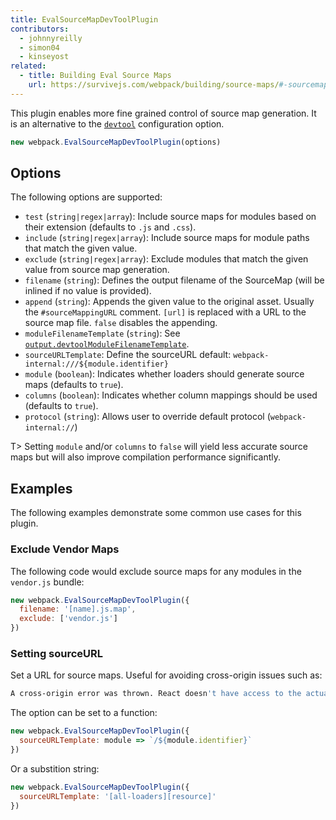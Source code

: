 ```yaml
---
title: EvalSourceMapDevToolPlugin
contributors:
  - johnnyreilly
  - simon04
  - kinseyost
related:
  - title: Building Eval Source Maps
    url: https://survivejs.com/webpack/building/source-maps/#-sourcemapdevtoolplugin-and-evalsourcemapdevtoolplugin-
---
```


This plugin enables more fine grained control of source map generation. It is an alternative to the [`devtool`](/configuration/devtool/) configuration option.

``` js
new webpack.EvalSourceMapDevToolPlugin(options)
```


## Options

The following options are supported:

- `test` (`string|regex|array`): Include source maps for modules based on their extension (defaults to `.js` and `.css`).
- `include` (`string|regex|array`): Include source maps for module paths that match the given value.
- `exclude` (`string|regex|array`): Exclude modules that match the given value from source map generation.
- `filename` (`string`): Defines the output filename of the SourceMap (will be inlined if no value is provided).
- `append` (`string`): Appends the given value to the original asset. Usually the `#sourceMappingURL` comment. `[url]` is replaced with a URL to the source map file. `false` disables the appending.
- `moduleFilenameTemplate` (`string`): See [`output.devtoolModuleFilenameTemplate`](/configuration/output/#output-devtoolmodulefilenametemplate).
- `sourceURLTemplate`: Define the sourceURL default: `webpack-internal:///${module.identifier}`
- `module` (`boolean`): Indicates whether loaders should generate source maps (defaults to `true`).
- `columns` (`boolean`): Indicates whether column mappings should be used (defaults to `true`).
- `protocol` (`string`): Allows user to override default protocol (`webpack-internal://`)

T> Setting `module` and/or `columns` to `false` will yield less accurate source maps but will also improve compilation performance significantly.


## Examples

The following examples demonstrate some common use cases for this plugin.

### Exclude Vendor Maps

The following code would exclude source maps for any modules in the `vendor.js` bundle:

``` js
new webpack.EvalSourceMapDevToolPlugin({
  filename: '[name].js.map',
  exclude: ['vendor.js']
})
```

### Setting sourceURL

Set a URL for source maps. Useful for avoiding cross-origin issues such as:

``` bash
A cross-origin error was thrown. React doesn't have access to the actual error object in development. See https://fb.me/react-crossorigin-error for more information.
```

The option can be set to a function:

``` js
new webpack.EvalSourceMapDevToolPlugin({
  sourceURLTemplate: module => `/${module.identifier}`
})
```

Or a substition string:

``` js
new webpack.EvalSourceMapDevToolPlugin({
  sourceURLTemplate: '[all-loaders][resource]'
})
```



